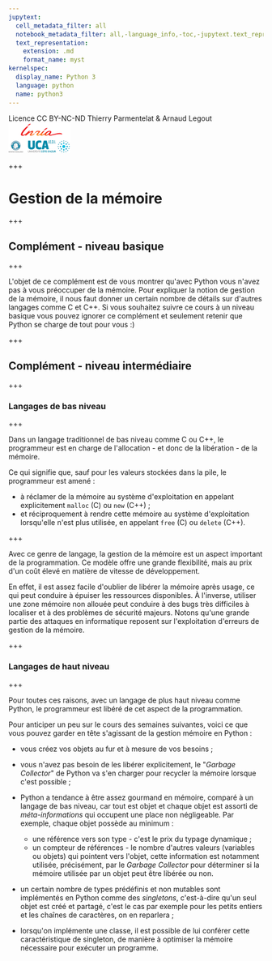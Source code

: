 ```yaml
---
jupytext:
  cell_metadata_filter: all
  notebook_metadata_filter: all,-language_info,-toc,-jupytext.text_representation.jupytext_version,-jupytext.text_representation.format_version
  text_representation:
    extension: .md
    format_name: myst
kernelspec:
  display_name: Python 3
  language: python
  name: python3
---
```


<div class="licence">
<span>Licence CC BY-NC-ND</span>
<span>Thierry Parmentelat &amp; Arnaud Legout</span>
<span><img src="media/both-logos-small-alpha.png" /></span>
</div>

+++

# Gestion de la mémoire

+++

## Complément - niveau basique

+++

L'objet de ce complément est de vous montrer qu'avec Python vous n'avez pas à vous préoccuper de la mémoire. Pour expliquer la notion de gestion de la mémoire, il nous faut donner un certain nombre de détails sur d'autres langages comme C et C++. Si vous souhaitez suivre ce cours à un niveau basique vous pouvez ignorer ce complément et seulement retenir que Python se charge de tout pour vous :)

+++

## Complément - niveau intermédiaire

+++

### Langages de bas niveau

+++

Dans un langage traditionnel de bas niveau comme C ou C++, le programmeur est en charge de l'allocation - et donc de la libération - de la mémoire.

Ce qui signifie que, sauf pour les valeurs stockées dans la pile, le programmeur est amené :

 * à réclamer de la mémoire au système d'exploitation en appelant explicitement `malloc` (C) ou `new` (C++) ;
 * et réciproquement à rendre cette mémoire au système d'exploitation lorsqu'elle n'est plus utilisée, en appelant `free` (C) ou `delete` (C++).

+++

Avec ce genre de langage, la gestion de la mémoire est un aspect important de la programmation. Ce modèle offre une grande flexibilité, mais au prix d'un coût élevé en matière de vitesse de développement.

En effet, il est assez facile d'oublier de libérer la mémoire après usage, ce qui peut conduire à épuiser les ressources disponibles. À l'inverse, utiliser une zone mémoire non allouée peut conduire à des bugs très difficiles à localiser et à des problèmes de sécurité majeurs. Notons qu'une grande partie des attaques en informatique reposent sur l'exploitation d'erreurs de gestion de la mémoire.

+++

### Langages de haut niveau

+++

Pour toutes ces raisons, avec un langage de plus haut niveau comme Python, le programmeur est libéré de cet aspect de la programmation.

Pour anticiper un peu sur le cours des semaines suivantes, voici ce que vous pouvez garder en tête s'agissant de la gestion mémoire en Python :

* vous créez vos objets au fur et à mesure de vos besoins ;

* vous n'avez pas besoin de les libérer explicitement, le "*Garbage Collector*" de Python va s'en charger pour recycler la mémoire lorsque c'est possible ;

* Python a tendance à être assez gourmand en mémoire, comparé à un langage de bas niveau, car tout est objet et chaque objet est assorti de *méta-informations* qui occupent une place non négligeable. Par exemple, chaque objet possède au minimum :
  * une référence vers son type - c'est le prix du typage dynamique ;
  * un compteur de références - le nombre d'autres valeurs (variables ou objets) qui pointent vers l'objet, cette information est notamment utilisée, précisément, par le *Garbage Collector* pour déterminer si la mémoire utilisée par un objet peut être libérée ou non.


* un certain nombre de types prédéfinis et non mutables sont implémentés en Python comme des *singletons*, c'est-à-dire qu'un seul objet est créé et partagé, c'est le cas par exemple pour les petits entiers et les chaînes de caractères, on en reparlera ;

* lorsqu'on implémente une classe, il est possible de lui conférer cette caractéristique de singleton, de manière à optimiser la mémoire nécessaire pour exécuter un programme.
